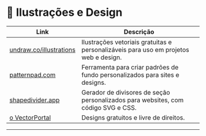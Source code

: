 # 🌈 Ilustrações e Design

| Link                      | Descrição                                                                 |
|---------------------------|---------------------------------------------------------------------------|
| [undraw.co/illustrations](https://undraw.co/illustrations) | Ilustrações vetoriais gratuitas e personalizáveis para uso em projetos web e design. |
| [patternpad.com](https://patternpad.com/)     | Ferramenta para criar padrões de fundo personalizados para sites e designs. |
| [shapedivider.app](https://www.shapedivider.app/) | Gerador de divisores de seção personalizados para websites, com código SVG e CSS. |
| [o VectorPortal](https://vectorportal.com/) | Designs gratuitos e livre de direitos. |


---
